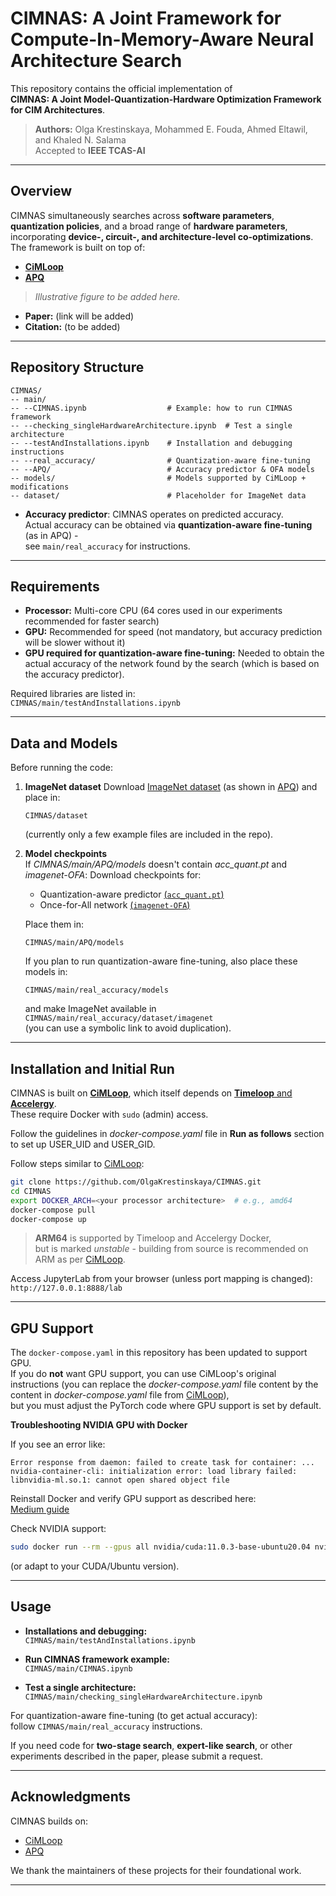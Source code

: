 # CIMNAS: A Joint Framework for Compute-In-Memory-Aware Neural Architecture Search

This repository contains the official implementation of  
**CIMNAS: A Joint Model-Quantization-Hardware Optimization Framework for CIM Architectures**.

> **Authors:** Olga Krestinskaya, Mohammed E. Fouda, Ahmed Eltawil, and Khaled N. Salama  
> Accepted to **IEEE TCAS-AI**

---

## Overview

CIMNAS simultaneously searches across **software parameters**, **quantization policies**, and a broad range of **hardware parameters**,  
incorporating **device-, circuit-, and architecture-level co-optimizations**.  
The framework is built on top of:

- [**CiMLoop**](https://github.com/mit-emze/cimloop/tree/main)  
- [**APQ**](https://github.com/mit-han-lab/apq/tree/master?tab=readme-ov-file#dataset-and-model-preparation)

> _Illustrative figure to be added here._

- **Paper:** (link will be added)  
- **Citation:** (to be added)

---

## Repository Structure

```
CIMNAS/
-- main/
-- --CIMNAS.ipynb                  # Example: how to run CIMNAS framework
-- --checking_singleHardwareArchitecture.ipynb  # Test a single architecture
-- --testAndInstallations.ipynb    # Installation and debugging instructions
-- --real_accuracy/                # Quantization-aware fine-tuning
-- --APQ/                          # Accuracy predictor & OFA models
-- models/                         # Models supported by CiMLoop + modifications
-- dataset/                        # Placeholder for ImageNet data
```

- **Accuracy predictor**: CIMNAS operates on predicted accuracy.  
  Actual accuracy can be obtained via **quantization-aware fine-tuning** (as in APQ) -  
  see `main/real_accuracy` for instructions.

---

## Requirements

- **Processor:** Multi-core CPU (64 cores used in our experiments recommended for faster search)
- **GPU:** Recommended for speed (not mandatory, but accuracy prediction will be slower without it)
- **GPU required for quantization-aware fine-tuning:** Needed to obtain the actual accuracy of the network found by the search (which is based on the accuracy predictor).

Required libraries are listed in:  
`CIMNAS/main/testAndInstallations.ipynb`

---

## Data and Models

Before running the code:

1. **ImageNet dataset**
   Download [ImageNet dataset](http://www.image-net.org/) (as shown in [APQ](https://github.com/mit-han-lab/apq/tree/master?tab=readme-ov-file#dataset-and-model-preparation)) and place in:
   ```
   CIMNAS/dataset
   ```
   (currently only a few example files are included in the repo).

2. **Model checkpoints**  
   If _CIMNAS/main/APQ/models_ doesn't contain _acc_quant.pt_ and _imagenet-OFA_:
   Download checkpoints for:
   - Quantization-aware predictor [(`acc_quant.pt`)](https://drive.google.com/file/d/1onIxkfLF-QCxi9YxzwQt6SpAaYNJBUDs/view?usp=sharing)
   - Once-for-All network [(`imagenet-OFA`)](https://drive.google.com/file/d/1k9tv1ISsB-QDENspiuR82rDvaIYGIKD5/view?usp=sharing)
   
   Place them in:
   ```
   CIMNAS/main/APQ/models
   ```
   If you plan to run quantization-aware fine-tuning, also place these models in:
   ```
   CIMNAS/main/real_accuracy/models
   ```
   and make ImageNet available in  
   `CIMNAS/main/real_accuracy/dataset/imagenet`  
   (you can use a symbolic link to avoid duplication).

---

## Installation and Initial Run

CIMNAS is built on [**CiMLoop**](https://github.com/mit-emze/cimloop/tree/main), which itself depends on [**Timeloop** and **Accelergy**](https://github.com/Accelergy-Project/timeloop-accelergy-exercises).  
These require Docker with `sudo` (admin) access.

Follow the guidelines in _docker-compose.yaml_ file in **Run as follows** section to set up USER_UID and USER_GID.

Follow steps similar to [CiMLoop](https://github.com/mit-emze/cimloop):

```bash
git clone https://github.com/OlgaKrestinskaya/CIMNAS.git
cd CIMNAS
export DOCKER_ARCH=<your processor architecture>  # e.g., amd64
docker-compose pull
docker-compose up
```

> **ARM64** is supported by Timeloop and Accelergy Docker,  
> but is marked *unstable* - building from source is recommended on ARM as per [CiMLoop](https://github.com/mit-emze/cimloop).

Access JupyterLab from your browser (unless port mapping is changed):  
`http://127.0.0.1:8888/lab`

---

## GPU Support

The `docker-compose.yaml` in this repository has been updated to support GPU.  
If you do **not** want GPU support, you can use CiMLoop's original instructions (you can replace the _docker-compose.yaml_ file content by the content in _docker-compose.yaml_ file from [CiMLoop](https://github.com/mit-emze/cimloop)),  
but you must adjust the PyTorch code where GPU support is set by default.

**Troubleshooting NVIDIA GPU with Docker**

If you see an error like:

```
Error response from daemon: failed to create task for container: ...
nvidia-container-cli: initialization error: load library failed: libnvidia-ml.so.1: cannot open shared object file
```

Reinstall Docker and verify GPU support as described here:  
[Medium guide](https://medium.com/@jared.ratner2/setting-up-docker-and-docker-compose-with-nvidia-gpu-support-on-linux-716db95c0f7c)

Check NVIDIA support:
```bash
sudo docker run --rm --gpus all nvidia/cuda:11.0.3-base-ubuntu20.04 nvidia-smi
```
(or adapt to your CUDA/Ubuntu version).

---

## Usage

- **Installations and debugging:**  
  `CIMNAS/main/testAndInstallations.ipynb`
  
- **Run CIMNAS framework example:**  
  `CIMNAS/main/CIMNAS.ipynb`

- **Test a single architecture:**  
  `CIMNAS/main/checking_singleHardwareArchitecture.ipynb`

For quantization-aware fine-tuning (to get actual accuracy):  
follow `CIMNAS/main/real_accuracy` instructions.

If you need code for **two-stage search**, **expert-like search**, or other experiments described in the paper, please submit a request.

---

## Acknowledgments



CIMNAS builds on:

- [CiMLoop](https://github.com/mit-emze/cimloop)
- [APQ](https://github.com/mit-han-lab/apq)

We thank the maintainers of these projects for their foundational work.

---
